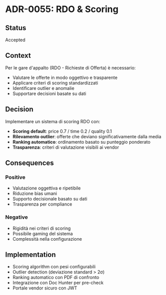 # ADR-0055: RDO & Scoring

## Status

Accepted

## Context

Per le gare d'appalto (RDO - Richieste di Offerta) è necessario:

- Valutare le offerte in modo oggettivo e trasparente
- Applicare criteri di scoring standardizzati
- Identificare outlier e anomalie
- Supportare decisioni basate su dati

## Decision

Implementare un sistema di scoring RDO con:

- **Scoring default**: price 0.7 / time 0.2 / quality 0.1
- **Rilevamento outlier**: offerte che deviano significativamente dalla media
- **Ranking automatico**: ordinamento basato su punteggio ponderato
- **Trasparenza**: criteri di valutazione visibili ai vendor

## Consequences

### Positive

- Valutazione oggettiva e ripetibile
- Riduzione bias umani
- Supporto decisionale basato su dati
- Trasparenza per compliance

### Negative

- Rigidità nei criteri di scoring
- Possibile gaming del sistema
- Complessità nella configurazione

## Implementation

- Scoring algorithm con pesi configurabili
- Outlier detection (deviazione standard > 2σ)
- Ranking automatico con PDF di confronto
- Integrazione con Doc Hunter per pre-check
- Portale vendor sicuro con JWT
